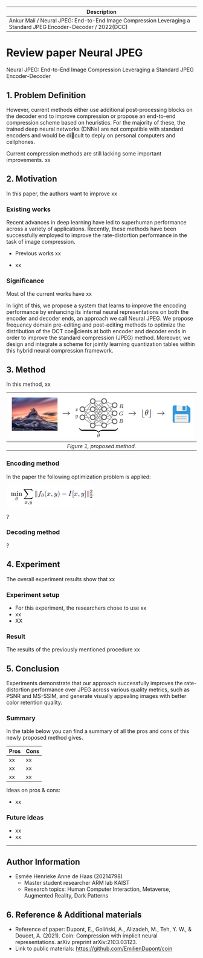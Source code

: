 | Description |
| --- |
| Ankur Mali / Neural JPEG: End-to-End Image Compression Leveraging a Standard JPEG Encoder-Decoder / 2022(DCC) |

# **Review paper Neural JPEG** 

Neural JPEG: End-to-End Image Compression Leveraging a Standard JPEG Encoder-Decoder


## **1. Problem Definition**  



However, current methods
either use additional post-processing blocks on the decoder end to improve compression
or propose an end-to-end compression scheme based on heuristics. For the majority of
these, the trained deep neural networks (DNNs) are not compatible with standard encoders
and would be dicult to deply on personal computers and cellphones.

Current compression methods are still lacking some important improvements. xx


## **2. Motivation**  

In this paper, the authors want to improve xx

### **Existing works**

Recent advances in deep learning have led to superhuman performance across a variety
of applications. Recently, these methods have been successfully employed to improve the
rate-distortion performance in the task of image compression.

* Previous works xx

* xx

 ### **Significance**
Most of the current works have xx

In light of this,
we propose a system that learns to improve the encoding performance by enhancing its
internal neural representations on both the encoder and decoder ends, an approach we call
Neural JPEG. We propose frequency domain pre-editing and post-editing methods to optimize
the distribution of the DCT coecients at both encoder and decoder ends in order to
improve the standard compression (JPEG) method. Moreover, we design and integrate a
scheme for jointly learning quantization tables within this hybrid neural compression framework.

## **3. Method**  

In this method, xx

| <img src="/.gitbook/2022-spring-assets/Esmeedehaas1/Afbeelding1.png"> |
|:--:| 
| *Figure 1, proposed method.* |



### **Encoding method**
In the paper the following optimization problem is applied:

<img src="/.gitbook/2022-spring-assets/Esmeedehaas1/Afbeelding6.png">

?

### **Decoding method**
?


## **4. Experiment**  
The overall experiment results show that xx

### **Experiment setup**  
* For this experiment, the researchers chose to use xx
* xx
* XX



### **Result**  

The results of the previously mentioned procedure xx


## **5. Conclusion**  

Experiments demonstrate that our approach successfully improves the rate-distortion
performance over JPEG across various quality metrics, such as PSNR and MS-SSIM, and
generate visually appealing images with better color retention quality.




### **Summary** 

In the table below you can find a summary of all the pros and cons of this newly proposed method gives.

| Pros | Cons |
| --- | --- |
| xx | xx |
| xx | xx |
| xx | xx |


Ideas on pros & cons:
* xx


### **Future ideas** 

* xx
*	xx


---  
## **Author Information**  

* Esmée Henrieke Anne de Haas (20214798)
    * Master student researcher ARM lab KAIST  
    * Research topics: Human Computer Interaction, Metaverse, Augmented Reality, Dark Patterns

## **6. Reference & Additional materials**  

* Reference of paper: Dupont, E., Goliński, A., Alizadeh, M., Teh, Y. W., & Doucet, A. (2021). Coin: Compression with implicit neural representations. arXiv preprint arXiv:2103.03123.
* Link to public materials: https://github.com/EmilienDupont/coin  
